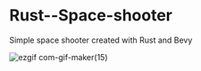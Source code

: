 # Rust--Space-shooter
Simple space shooter created with Rust and Bevy

![ezgif com-gif-maker(15)](https://user-images.githubusercontent.com/81091191/180482308-7cae414b-65ac-46bf-9a74-6c2b9976c160.gif)
